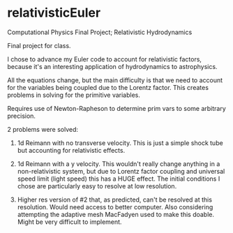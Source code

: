 relativisticEuler
=================

Computational Physics Final Project; Relativistic Hydrodynamics

Final project for class.

I chose to advance my Euler code to account for relativistic factors, because it's an interesting application of hydrodynamics to astrophysics.

All the equations change, but the main difficulty is that we need to account for the variables being coupled due to the Lorentz factor.
This creates problems in solving for the primitive variables.

Requires use of Newton-Rapheson to determine prim vars to some arbitrary precision. 

2 problems were solved:

1) 1d Reimann with no transverse velocity. This is just a simple shock tube but accounting for relativistic effects.

2) 1d Reimann with a y velocity. This wouldn't really change anything in a non-relativistic system, but due to Lorentz
factor coupling and universal speed limit (light speed) this has a HUGE effect. The initial conditions I chose are particularly
easy to resolve at low resolution. 

3) Higher res version of #2 that, as predicted, can't be resolved at this resolution. Would need access to better computer.
Also considering attempting the adaptive mesh MacFadyen used to make this doable. Might be very difficult to implement. 
